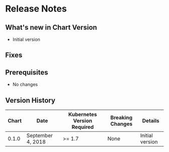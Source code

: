 # Release Notes

## What's new in Chart Version 
- Initial version

## Fixes


## Prerequisites

- No changes

## Version History

| Chart | Date | Kubernetes Version Required | Breaking Changes | Details |
| ----- | ---- | --------------------------- | ---------------- | ------- |
| 0.1.0 | September 4, 2018 | >= 1.7 | None | Initial version |
